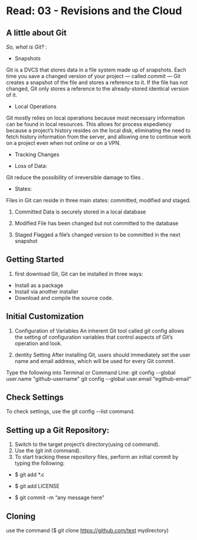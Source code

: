 # Read: 03 - Revisions and the Cloud
## A little about Git 

*So, what is Git?* :
* Snapshots

Git is a DVCS that stores data in a file system made up of snapshots. Each time you save a changed version of your project — called commit — Git creates a snapshot of the file and stores a reference to it. If the file has not changed, Git only stores a reference to the already-stored identical version of it.

* Local Operations

Git mostly relies on local operations because most necessary information can be found in local resources. This allows for process expediency because a project’s history resides on the local disk, eliminating the need to fetch history information from the server, and allowing one to continue work on a project even when not online or on a VPN.

* Tracking Changes

* Loss of Data:

Git  reduce the possibility of irreversible damage to files . 

* States:

Files in Git can reside in three main states: committed, modified and staged.

1. Committed
Data is securely stored in a local database

2. Modified
File has been changed but not committed to the database

3. Staged
Flagged a file’s changed version to be committed in the next snapshot

## Getting Started
1. first download Git, 
Git can be installed in three ways:

* Install as a package
* Install via another installer
* Download and compile the source code.

## Initial Customization
1. Configuration of Variables
An inherent Git tool called git config allows the setting of configuration variables that control aspects of Git’s operation and look.

2. dentity Setting
After installing Git, users should immediately set the user name and email address, which will be used for every Git commit.

Type the following into Terminal or Command Line:
git config --global user.name "github-username"
git config --global user.email "egithub-email"


## Check Settings
To check settings, use the git config --list command.

## Setting up a Git Repository:
1. Switch to the target project’s directory(using cd command).
2. Use the (git init command). 
3. To start tracking these repository files, perform an initial commit by typing the following:
* $ git add *.c

* $ git add LICENSE 
* $ git commit -m “any message here”

## Cloning
 use the command ($ git clone https://github.com/test mydirectory)
 





